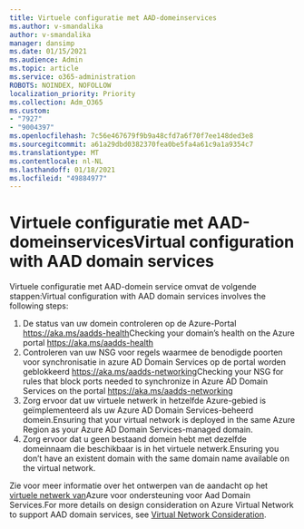 ```yaml
---
title: Virtuele configuratie met AAD-domeinservices
ms.author: v-smandalika
author: v-smandalika
manager: dansimp
ms.date: 01/15/2021
ms.audience: Admin
ms.topic: article
ms.service: o365-administration
ROBOTS: NOINDEX, NOFOLLOW
localization_priority: Priority
ms.collection: Adm_O365
ms.custom:
- "7927"
- "9004397"
ms.openlocfilehash: 7c56e467679f9b9a48cfd7a6f70f7ee148ded3e8
ms.sourcegitcommit: a61a29dbd0382370fea0be5fa4a61c9a1a9354c7
ms.translationtype: MT
ms.contentlocale: nl-NL
ms.lasthandoff: 01/18/2021
ms.locfileid: "49884977"
---
```

# <a name="virtual-configuration-with-aad-domain-services"></a><span data-ttu-id="62ee5-102">Virtuele configuratie met AAD-domeinservices</span><span class="sxs-lookup"><span data-stu-id="62ee5-102">Virtual configuration with AAD domain services</span></span>

<span data-ttu-id="62ee5-103">Virtuele configuratie met AAD-domein service omvat de volgende stappen:</span><span class="sxs-lookup"><span data-stu-id="62ee5-103">Virtual configuration with AAD domain services involves the following steps:</span></span> 

1. <span data-ttu-id="62ee5-104">De status van uw domein controleren op de Azure-Portal https://aka.ms/aadds-health</span><span class="sxs-lookup"><span data-stu-id="62ee5-104">Checking your domain’s health on the Azure portal https://aka.ms/aadds-health</span></span>
2. <span data-ttu-id="62ee5-105">Controleren van uw NSG voor regels waarmee de benodigde poorten voor synchronisatie in azure AD Domain Services op de portal worden geblokkeerd https://aka.ms/aadds-networking</span><span class="sxs-lookup"><span data-stu-id="62ee5-105">Checking your NSG for rules that block ports needed to synchronize in Azure AD Domain Services on the portal https://aka.ms/aadds-networking</span></span>
3. <span data-ttu-id="62ee5-106">Zorg ervoor dat uw virtuele netwerk in hetzelfde Azure-gebied is geïmplementeerd als uw Azure AD Domain Services-beheerd domein.</span><span class="sxs-lookup"><span data-stu-id="62ee5-106">Ensuring that your virtual network is deployed in the same Azure Region as your Azure AD Domain Services-managed domain.</span></span>
4. <span data-ttu-id="62ee5-107">Zorg ervoor dat u geen bestaand domein hebt met dezelfde domeinnaam die beschikbaar is in het virtuele netwerk.</span><span class="sxs-lookup"><span data-stu-id="62ee5-107">Ensuring you don’t have an existent domain with the same domain name available on the virtual network.</span></span>

<span data-ttu-id="62ee5-108">Zie voor meer informatie over het ontwerpen van de aandacht op het [virtuele netwerk van](https://docs.microsoft.com/azure/active-directory-domain-services/network-considerations)Azure voor ondersteuning voor Aad Domain Services.</span><span class="sxs-lookup"><span data-stu-id="62ee5-108">For more details on design consideration on Azure Virtual Network to support AAD domain services, see [Virtual Network Consideration](https://docs.microsoft.com/azure/active-directory-domain-services/network-considerations).</span></span>


